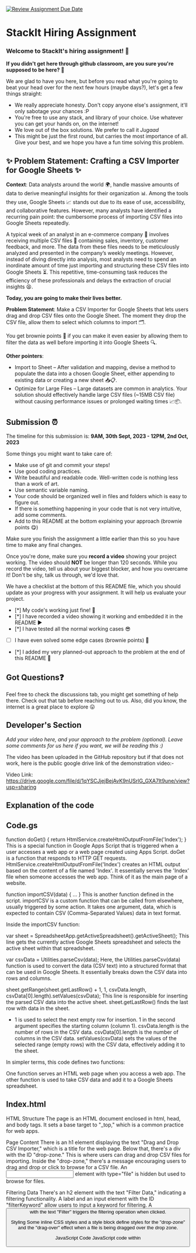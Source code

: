 [![Review Assignment Due Date](https://classroom.github.com/assets/deadline-readme-button-24ddc0f5d75046c5622901739e7c5dd533143b0c8e959d652212380cedb1ea36.svg)](https://classroom.github.com/a/_IojtdoU)
# StackIt Hiring Assignment

### Welcome to StackIt's hiring assignment! 🚀

**If you didn't get here through github classroom, are you sure you're supposed to be here? 🤨**


We are glad to have you here, but before you read what you're going to beat your head over for the next few hours (maybe days?), let's get a few things straight:
- We really appreciate honesty. Don't copy anyone else's assignment, it'll only sabotage your chances :P
- You're free to use any stack, and library of your choice. Use whatever you can get your hands on, on the internet!
- We love out of the box solutions. We prefer to call it *Jugaad* 
- This might be just the first round, but carries the most importance of all. Give your best, and we hope you have a fun time solving this problem.

## ✨ **Problem Statement: Crafting a CSV Importer for Google Sheets** ✨

**Context**:
Data analysts around the world 🌍, handle massive amounts of data to derive meaningful insights for their organization 📊. Among the tools they use, Google Sheets 📈 stands out due to its ease of use, accessibility, and collaborative features. However, many analysts have identified a recurring pain point: the cumbersome process of importing CSV files into Google Sheets repeatedly.

A typical week of an analyst in an e-commerce company 🛒 involves receiving multiple CSV files 📁 containing sales, inventory, customer feedback, and more. The data from these files needs to be meticulously analyzed and presented in the company’s weekly meetings. However, instead of diving directly into analysis, most analysts need to spend an inordinate amount of time just importing and structuring these CSV files into Google Sheets ⏳. This repetitive, time-consuming task reduces the efficiency of these professionals and delays the extraction of crucial insights 😫.

**Today, you are going to make their lives better.**

**Problem Statement**:
Make a CSV Importer for Google Sheets that lets users drag and drop CSV files onto the Google Sheet. The moment they drop the CSV file, allow them to select which columns to import 🗂️.

You get brownie points 🍪 if you can make it even easier by allowing them to filter the data as well before importing it into Google Sheets 🔍.

**Other pointers**:
- Import to Sheet – After validation and mapping, devise a method to populate the data into a chosen Google Sheet, either appending to existing data or creating a new sheet 📥📋.
- Optimize for Large Files – Large datasets are common in analytics. Your solution should effectively handle large CSV files (~15MB CSV file) without causing performance issues or prolonged waiting times 📈📦.

## Submission ⏰
The timeline for this submission is: **9AM, 30th Sept, 2023 - 12PM, 2nd Oct, 2023**

Some things you might want to take care of:
- Make use of git and commit your steps!
- Use good coding practices.
- Write beautiful and readable code. Well-written code is nothing less than a work of art.
- Use semantic variable naming.
- Your code should be organized well in files and folders which is easy to figure out.
- If there is something happening in your code that is not very intuitive, add some comments.
- Add to this README at the bottom explaining your approach (brownie points 😋)

Make sure you finish the assignment a little earlier than this so you have time to make any final changes.

Once you're done, make sure you **record a video** showing your project working. The video should **NOT** be longer than 120 seconds. While you record the video, tell us about your biggest blocker, and how you overcame it! Don't be shy, talk us through, we'd love that.

We have a checklist at the bottom of this README file, which you should update as your progress with your assignment. It will help us evaluate your project.

- [*] My code's working just fine! 🥳
- [*] I have recorded a video showing it working and embedded it in the README ▶️
- [*] I have tested all the normal working cases 😎
- [ ] I have even solved some edge cases (brownie points) 💪
- [*] I added my very planned-out approach to the problem at the end of this README 📜

## Got Questions❓
Feel free to check the discussions tab, you might get something of help there. Check out that tab before reaching out to us. Also, did you know, the internet is a great place to explore 😛

## Developer's Section
*Add your video here, and your approach to the problem (optional). Leave some comments for us here if you want, we will be reading this :)*

The video has been uploaded in the GitHub repository but if that does not work, here is the public google drive link of the demonstration video:-

Video Link: https://drive.google.com/file/d/1qYSCJjejBejAvK9nUSrlG_GXA7It9une/view?usp=sharing

## Explanation of the code

## Code.gs

function doGet() { return HtmlService.createHtmlOutputFromFile('Index'); }
This is a special function in Google Apps Script that is triggered when a user accesses a web app or a web page created using Apps Script.
doGet is a function that responds to HTTP GET requests.
HtmlService.createHtmlOutputFromFile('Index') creates an HTML output based on the content of a file named 'Index'. It essentially serves the 'Index' file when someone accesses the web app. Think of it as the main page of a website.

function importCSV(data) { ... }
This is another function defined in the script.
importCSV is a custom function that can be called from elsewhere, usually triggered by some action.
It takes one argument, data, which is expected to contain CSV (Comma-Separated Values) data in text format.

Inside the importCSV function:

var sheet = SpreadsheetApp.getActiveSpreadsheet().getActiveSheet();
This line gets the currently active Google Sheets spreadsheet and selects the active sheet within that spreadsheet.

var csvData = Utilities.parseCsv(data);
Here, the Utilities.parseCsv(data) function is used to convert the data (CSV text) into a structured format that can be used in Google Sheets. It essentially breaks down the CSV data into rows and columns.

sheet.getRange(sheet.getLastRow() + 1, 1, csvData.length, csvData[0].length).setValues(csvData);
This line is responsible for inserting the parsed CSV data into the active sheet.
sheet.getLastRow() finds the last row with data in the sheet.
+ 1 is used to select the next empty row for insertion.
1 in the second argument specifies the starting column (column 1).
csvData.length is the number of rows in the CSV data.
csvData[0].length is the number of columns in the CSV data.
setValues(csvData) sets the values of the selected range (empty rows) with the CSV data, effectively adding it to the sheet.

In simpler terms, this code defines two functions:

One function serves an HTML web page when you access a web app.
The other function is used to take CSV data and add it to a Google Sheets spreadsheet.

## Index.html

HTML Structure
The page is an HTML document enclosed in html, head, and body tags.
It sets a base target to "_top," which is a common practice for web apps.

Page Content
There is an h1 element displaying the text "Drag and Drop CSV Importer," which is a title for the web page.
Below that, there's a div with the ID "drop-zone." This is where users can drag and drop CSV files for importing.
Inside the "drop-zone," there's a message encouraging users to drag and drop or click to browse for a CSV file. An <input> element with type="file" is hidden but used to browse for files.

Filtering Data
There's an h2 element with the text "Filter Data," indicating a filtering functionality.
A label and an input element with the ID "filterKeyword" allow users to input a keyword for filtering.
A <button> with the text "Filter" triggers the filtering operation when clicked.

Styling
Some inline CSS styles and a style block define styles for the "drop-zone" and the "drag-over" effect when a file is being dragged over the drop zone.

JavaScript Code
JavaScript code within <script> tags handles the interactive functionality of the web page.
It defines event listeners for drag-and-drop interactions, file selection, and filtering.
When a CSV file is dropped or selected, the code reads the file, converts it to text, and then sends that text to a Google Apps Script function (google.script.run.importCSV(data)) for further processing.
The filtering function (filterData) takes the keyword entered by the user, applies the filter to the CSV data, and sends the filtered CSV data to the same Google Apps Script function for importing.

In simple terms, this web page allows users to

Drag and drop a CSV file onto the page.
Browse for a CSV file by clicking on the designated area.
Filter the data in the CSV file by entering a keyword.
When files are dropped or filtered, the data is sent to a server-side script (Google Apps Script) for processing, likely adding it to a Google Sheets document or performing other actions specified in the server-side script.

The working of the project has been shown in the demonstration video. 
